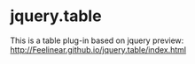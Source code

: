 # jquery.table
This is a table plug-in based on jquery
preview: http://Feelinear.github.io/jquery.table/index.html

